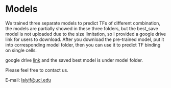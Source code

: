 # Models
We trained three separate models to predict TFs of different combination, the models are partially showed in these three folders, but the best_save model is not uploaded due to the size limitation, so I provided a google drive link for users to download. After you download the pre-trained model, put it into corresponding model folder, then you can use it to predict TF binding on single cells.

google drive [link](https://drive.google.com/open?id=1R9V53HgpdrjYdFJ04nF_BxjaUfVI7LI1) and the saved best model is under model folder.

Please feel free to contact us.

E-mail: laiyif@uci.edu
